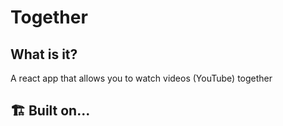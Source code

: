 # Together
## What is it?
A react app that allows you to watch videos (YouTube) together

## 🏗 Built on...
